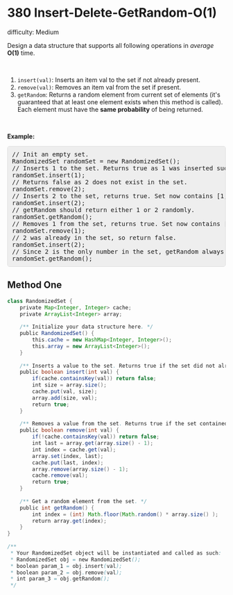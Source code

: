 # 380 Insert-Delete-GetRandom-O(1)

difficulty: Medium

<style>
        section pre{
          background-color: #eee;
          border: 1px solid #ddd;
          padding:10px;
          border-radius: 5px;
        }
      </style>
<section>
<div><p>Design a data structure that supports all following operations in <i>average</i> <b>O(1)</b> time.</p>
<p>&nbsp;</p>
<ol>
	<li><code>insert(val)</code>: Inserts an item val to the set if not already present.</li>
	<li><code>remove(val)</code>: Removes an item val from the set if present.</li>
	<li><code>getRandom</code>: Returns a random element from current set of elements (it's guaranteed that at least one element exists when this method is called). Each element must have the <b>same probability</b> of being returned.</li>
</ol>
<p>&nbsp;</p>
<p><b>Example:</b></p>
<pre>// Init an empty set.
RandomizedSet randomSet = new RandomizedSet();
// Inserts 1 to the set. Returns true as 1 was inserted successfully.
randomSet.insert(1);
// Returns false as 2 does not exist in the set.
randomSet.remove(2);
// Inserts 2 to the set, returns true. Set now contains [1,2].
randomSet.insert(2);
// getRandom should return either 1 or 2 randomly.
randomSet.getRandom();
// Removes 1 from the set, returns true. Set now contains [2].
randomSet.remove(1);
// 2 was already in the set, so return false.
randomSet.insert(2);
// Since 2 is the only number in the set, getRandom always return 2.
randomSet.getRandom();
</pre>
</div></section>
 
 ## Method One 
 
``` Java
class RandomizedSet {
    private Map<Integer, Integer> cache;
    private ArrayList<Integer> array;
    
    /** Initialize your data structure here. */
    public RandomizedSet() {
        this.cache = new HashMap<Integer, Integer>();
        this.array = new ArrayList<Integer>();
    }
    
    /** Inserts a value to the set. Returns true if the set did not already contain the specified element. */
    public boolean insert(int val) {
        if(cache.containsKey(val)) return false;
        int size = array.size();
        cache.put(val, size);
        array.add(size, val);
        return true;
    }
    
    /** Removes a value from the set. Returns true if the set contained the specified element. */
    public boolean remove(int val) {
        if(!cache.containsKey(val)) return false;
        int last = array.get(array.size() - 1);
        int index = cache.get(val);
        array.set(index, last);
        cache.put(last, index);
        array.remove(array.size() - 1);
        cache.remove(val);
        return true;
    }
    
    /** Get a random element from the set. */
    public int getRandom() {
        int index = (int) Math.floor(Math.random() * array.size() );
        return array.get(index);
    }
}
​
/**
 * Your RandomizedSet object will be instantiated and called as such:
 * RandomizedSet obj = new RandomizedSet();
 * boolean param_1 = obj.insert(val);
 * boolean param_2 = obj.remove(val);
 * int param_3 = obj.getRandom();
 */
​
```

